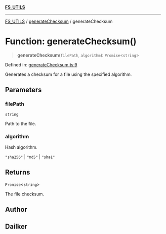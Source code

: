 [**FS_UTILS**](../../README.md)

***

[FS_UTILS](../../README.md) / [generateChecksum](../README.md) / generateChecksum

# Function: generateChecksum()

> **generateChecksum**(`filePath`, `algorithm`): `Promise`\<`string`\>

Defined in: [generateChecksum.ts:9](https://github.com/dailker/everyutil/blob/26e2bb73429918cf0d08899e9efd90b82a42c92e/src/fs/generateChecksum.ts#L9)

Generates a checksum for a file using the specified algorithm.

## Parameters

### filePath

`string`

Path to the file.

### algorithm

Hash algorithm.

`"sha256"` | `"md5"` | `"sha1"`

## Returns

`Promise`\<`string`\>

The file checksum.

## Author

## Dailker
